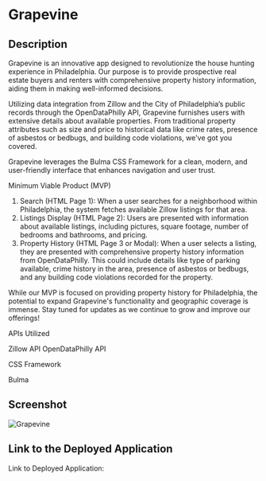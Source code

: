 # Grapevine

## Description

Grapevine is an innovative app designed to revolutionize the house hunting experience in Philadelphia. Our purpose is to provide prospective real estate buyers and renters with comprehensive property history information, aiding them in making well-informed decisions.

Utilizing data integration from Zillow and the City of Philadelphia’s public records through the OpenDataPhilly API, Grapevine furnishes users with extensive details about available properties. From traditional property attributes such as size and price to historical data like crime rates, presence of asbestos or bedbugs, and building code violations, we've got you covered.

Grapevine leverages the Bulma CSS Framework for a clean, modern, and user-friendly interface that enhances navigation and user trust.

Minimum Viable Product (MVP)

1. Search (HTML Page 1): When a user searches for a neighborhood within Philadelphia, the system fetches available Zillow listings for that area.
2. Listings Display (HTML Page 2): Users are presented with information about available listings, including pictures, square footage, number of bedrooms and bathrooms, and pricing.
3. Property History (HTML Page 3 or Modal): When a user selects a listing, they are presented with comprehensive property history information from OpenDataPhilly. This could include details like type of parking available, crime history in the area, presence of asbestos or bedbugs, and any building code violations recorded for the property.

While our MVP is focused on providing property history for Philadelphia, the potential to expand Grapevine's functionality and geographic coverage is immense. Stay tuned for updates as we continue to grow and improve our offerings!

APIs Utilized

Zillow API
OpenDataPhilly API

CSS Framework

Bulma

## Screenshot

![Grapevine](./assets/images/)

## Link to the Deployed Application

Link to Deployed Application: